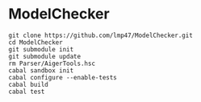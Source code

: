 # ModelChecker

    git clone https://github.com/lmp47/ModelChecker.git
    cd ModelChecker
    git submodule init
    git submodule update
    rm Parser/AigerTools.hsc
    cabal sandbox init
    cabal configure --enable-tests
    cabal build
    cabal test
